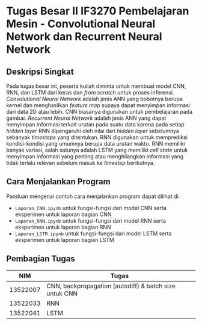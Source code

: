 # Tugas Besar II IF3270 Pembelajaran Mesin - Convolutional Neural Network dan Recurrent Neural Network

## Deskripsi Singkat
Pada tugas besar ini, peserta kuliah diminta untuk membuat model CNN, RNN, dan LSTM dari keras dan *from scratch* untuk proses inferensi. *Convolutional Neural Network* adalah jenis ANN yang bobotnya berupa kernel dan menghasilkan *feature map* supaya dapat menyimpan informasi dari data 2D atau lebih. CNN biasanya digunakan untuk pembelajaran pada gambar. *Recurrent Neural Network* adalah jenis ANN yang dapat menyimpan informasi terkait urutan pada suatu data karena pada setiap *hidden layer* RNN dipengaruhi oleh nilai dari *hidden layer* sebelumnya sebanyak *timesteps* yang ditentukan. RNN digunakan untuk memprediksi kondisi-kondisi yang umumnya berupa data urutan waktu. RNN memiliki banyak variasi, salah satunya adalah LSTM yang memiliki *cell state* untuk menyimpan informasi yang penting atau menghilangkan informasi yang tidak terlalu relevan sebelum masuk ke *timestep* berikutnya.

## Cara Menjalankan Program
Panduan mengenai contoh cara menjalankan program dapat dilihat di:
- `Laporan_CNN.ipynb` untuk fungsi-fungsi dari model CNN serta eksperimen untuk laporan bagian CNN
- `Laporan_RNN.ipynb` untuk fungsi-fungsi dari model RNN serta eksperimen untuk laporan bagian RNN
- `Laporan_LSTM.ipynb` untuk fungsi-fungsi dari model LSTM serta eksperimen untuk laporan bagian LSTM

## Pembagian Tugas
| NIM       | Tugas                                                                                      |
|-----------|--------------------------------------------------------------------------------------------|
| 13522007  | CNN, backpropagation (autodiff) & batch size untuk CNN |                   
| 13522033  | RNN |
| 13522041  | LSTM |
